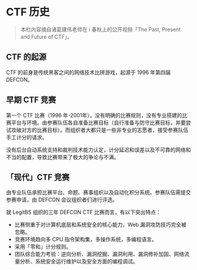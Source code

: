 # CTF 历史

> 本栏内容摘自诸葛建伟老师在 i 春秋上的公开视频「The Past, Present and Future of CTF」。

## CTF 的起源

CTF 的前身是传统黑客之间的网络技术比拼游戏，起源于 1996 年第四届 DEFCON。

## 早期 CTF 竞赛

第一个 CTF 比赛（1996 年-2001年），没有明确的比赛规则，没有专业搭建的比赛平台与环境。由参赛队伍各自准备比赛目标（自行准备与防守比赛目标，并要尝试攻破对方的比赛目标）。而组织者大都只是一些非专业的志愿者，接受参赛队伍手工计分的请求。

没有后台自动系统支持和裁判技术能力认定，计分延迟和误差以及不可靠的网络和不当的配置，导致比赛带来了极大的争论与不满。

## 「现代」CTF 竞赛

由专业队伍承担比赛平台、命题、赛事组织以及自动化积分系统。参赛队伍需提交参赛申请，由 DEFCON 会议组织者们进行评选。

就 LegitBS 组织的三年 DEFCON CTF 比赛而言，有以下突出特点：

-   比赛侧重于对计算机底层和系统安全的核心能力，Web 漏洞攻防技巧完全被忽略。
-   竞赛环境趋向多 CPU 指令架构集，多操作系统，多编程语言。
-   采用「零和」计分规则。
-   团队综合能力考验：逆向分析、漏洞挖掘、漏洞利用、漏洞修补加固、网络流量分析、系统安全运行维护以及安全方面的编程调试。
